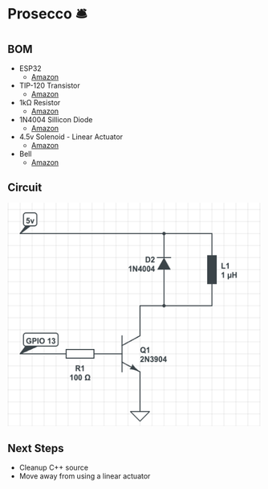 # Prosecco 🛎
## BOM

- ESP32
  - [Amazon](https://www.amazon.co.uk/ESP-32S-Development-2-4GHz-Bluetooth-Antenna/dp/B071JR9WS9/ref=sr_1_3?crid=1Y8YRHLH52F6K&keywords=esp32&qid=1643370215&sprefix=esp32%2Caps%2C107&sr=8-3)
- TIP-120 Transistor
  - [Amazon](https://www.amazon.co.uk/Youmile-Darlington-Bipolar-Transistor-Resistors/dp/B08219LWK3/ref=sr_1_5?crid=3N48N4B1OLX7Y&keywords=tip+120+transistor&qid=1643370357&sprefix=tip+120%2Caps%2C93&sr=8-5)
- 1kΩ Resistor
  - [Amazon](https://www.amazon.co.uk/1K-Resistors-50-Pack-Electronics/dp/B00JGUE0L0/ref=sr_1_5?crid=1K3D20RCALIKZ&keywords=1k+resistor&qid=1643370389&sprefix=1k+res%2Caps%2C105&sr=8-5)
- 1N4004 Sillicon Diode
  - [Amazon](https://www.amazon.co.uk/Projects-General-Purpose-Silicon-Rectifiers/dp/B08JQPP56P/ref=sr_1_6?crid=H6XA2FHEAO2P&keywords=1n4004&qid=1643370430&sprefix=1n4004%2Caps%2C96&sr=8-6)
- 4.5v Solenoid - Linear Actuator
  - [Amazon](https://www.amazon.co.uk/Solenoid-Electromagnet-Saim-Actuator-Linear/dp/B079JWM5Q7/ref=sr_1_5?crid=J5JBUHMH55IZ&keywords=4.5v+solenoid&qid=1643370196&sprefix=4.5v+solenoid%2Caps%2C103&sr=8-5)
- Bell
  - [Amazon](https://www.amazon.co.uk/Reception-Antique-Restaurants-Hospitals-Warehouses/dp/B09LVJY5C1/ref=sr_1_9?crid=1K7UX4VIKS1J4&keywords=reception+bell&qid=1643370163&refinements=p_76%3A419158031&rnid=419157031&rps=1&sprefix=reception+be%2Caps%2C109&sr=8-9)
## Circuit

![Circuit Diagram](/design/circuit.png)


## Next Steps

- Cleanup C++ source
- Move away from using a linear actuator